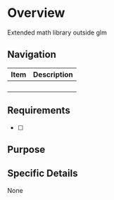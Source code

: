 # Overview

Extended math library outside glm

## Navigation

| Item | Description |
|------|-------------|
|      |             |
|      |             |
|      |             |
|      |             |

## Requirements

- [ ] 

## Purpose


## Specific Details

None